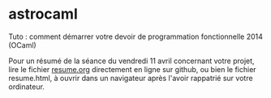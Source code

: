 astrocaml
=========

Tuto : comment démarrer votre devoir de programmation fonctionnelle 2014 (OCaml)


Pour un résumé de la séance du vendredi 11 avril concernant votre projet, lire le fichier [resume.org](resume.org) directement en ligne sur github, ou bien le fichier resume.html, à ouvrir dans un navigateur après l'avoir rappatrié sur votre ordinateur. 
